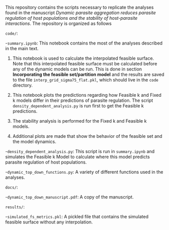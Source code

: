 This repository contains the scripts necessary to replicate the analyses found in the manuscript *Dynamic parasite aggregation reduces parasite regulation of host populations and the stability of host-parasite interactions*.  The repository is organized as follows

`code/`:

-`summary.ipynb`: This notebook contains the most of the analyses described in the main text.

1. This notebook is used to calculate the interpolated feasible surface. Note that this interpolated feasible surface must be calculated before any of the dynamic models can be run.  This is done in section **Incorporating the feasible set/partition model** and the results are saved to the file `interp_grid_sigma75_flat.pkl`, which should live in the `code` directory.

2. This notebook plots the predictions regarding how Feasible k and Fixed k models differ in their predictions of parasite regulation. The script `density_dependent_analysis.py` is run first to get the Feasible k predictions.

3. The stability analysis is performed for the Fixed k and Feasible k models. 

4. Additional plots are made that show the behavior of the feasible set and the model dynamics.

-`density_dependent_analysis.py`: This script is run in `summary.ipynb` and simulates the Feasible k Model to calculate where this model predicts parasite regulation of host populations.

-`dynamic_top_down_functions.py`: A variety of different functions used in the analyses.

`docs/`: 
    
-`dynamic_top_down_manuscript.pdf`: A copy of the manuscript.

`results/`: 

-`simulated_fs_metrics.pkl`: A pickled file that contains the simulated feasible surface without any interpolation.
